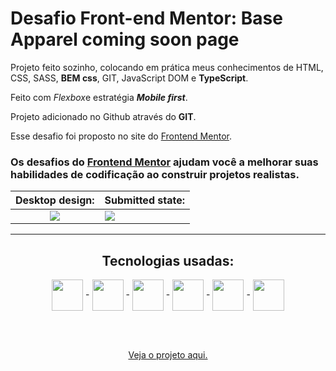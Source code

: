 # Desafio Front-end Mentor: Base Apparel coming soon page

Projeto feito sozinho, colocando em prática meus conhecimentos de HTML, CSS, SASS, <strong>BEM css</strong>, GIT, JavaScript DOM e <strong>TypeScript</strong>.

Feito com <em>Flexbox</em>e estratégia <em><strong>Mobile first</strong></em>.

Projeto adicionado no Github através do <strong>GIT</strong>.

Esse desafio foi proposto no site do <a href="https://www.frontendmentor.io/challenges/base-apparel-coming-soon-page-5d46b47f8db8a7063f9331a0">Frontend Mentor</a>.

### Os desafios do [Frontend Mentor](https://www.frontendmentor.io) ajudam você a melhorar suas habilidades de codificação ao construir projetos realistas. 

Desktop design:            | Submitted state:
:-------------------------:|-------------------------
<img src="https://res.cloudinary.com/dz209s6jk/image/upload/v1564914815/Challenges/ae67ohzys48frbejvyce.jpg">  |  <img src="https://res.cloudinary.com/dz209s6jk/image/upload/v1564914815/Challenges/orfu3ybrkeyzhe8q9k76.jpg">

---------------------------------------

<div align = "center">
  <h2>Tecnologias usadas:</h2>
  <img align = "center" width="50px" src = "https://cdn.jsdelivr.net/gh/devicons/devicon/icons/html5/html5-plain-wordmark.svg"> -
  <img align = "center" width="50px" src = "https://cdn.jsdelivr.net/gh/devicons/devicon/icons/css3/css3-plain-wordmark.svg"> -
  <img align = "center" width="50px" src = "https://cdn.jsdelivr.net/gh/devicons/devicon/icons/sass/sass-original.svg"> -
  <img align = "center" width="50px" src = "https://cdn.jsdelivr.net/gh/devicons/devicon/icons/javascript/javascript-original.svg"> -
  <img align = "center" width="50px" src = "https://cdn.jsdelivr.net/gh/devicons/devicon/icons/typescript/typescript-original.svg"> -
  <img align = "center" width="50px" src = "https://cdn.jsdelivr.net/gh/devicons/devicon/icons/git/git-plain-wordmark.svg">
  
  <br><br>

  <a href = ""> Veja o projeto aqui. </a>
</div>
